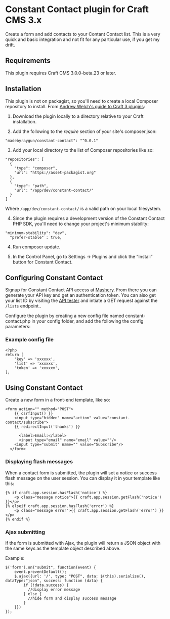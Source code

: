 # Constant Contact plugin for Craft CMS 3.x

Create a form and add contacts to your Contant Contact list. This is a very quick and basic integration and not fit for any particular use, if you get my drift.


## Requirements

This plugin requires Craft CMS 3.0.0-beta.23 or later.

## Installation

This plugin is not on packagist, so you'll need to create a local Composer repository to install. From [Andrew Welch's guide to Craft 3 plugins](https://nystudio107.com/blog/so-you-wanna-make-a-craft-3-plugin):

1. Download the plugin locally to a directory relative to your Craft installation. 

2. Add the following to the *require* section of your site's composer.json:

`"madebyraygun/constant-contact": "^0.0.1"`

3. Add your local directory to the list of Composer repositories like so:

```
"repositories": [
  {
    "type": "composer",
    "url": "https://asset-packagist.org"
  },
  {
    "type": "path",
    "url": "/app/dev/constant-contact/"
  }
]
```

Where `/app/dev/constant-contact/` is a valid path on your local filesystem.

4. Since the plugin requires a development version of the Constant Contact PHP SDK, you'll need to change your project's minimum stability:

```
"minimum-stability": "dev",
  "prefer-stable" : true,
```

4. Run composer update.

5. In the Control Panel, go to Settings → Plugins and click the “Install” button for Constant Contact.

## Configuring Constant Contact

Signup for Constant Contact API access at [Mashery](https://constantcontact.mashery.com/). From there you can generate your API key and get an authentication token. You can also get your list ID by visiting the [API tester](https://constantcontact.mashery.com/io-docs) and intiate a GET request against the `/lists` endpoint..

Configure the plugin by creating a new config file named constant-contact.php in your config folder, and add the following the config parameters:

### Example config file

```
<?php
return [
    'key' => 'xxxxxx',
    'list' => 'xxxxxx',
    'token' => 'xxxxxx',
];
```

## Using Constant Contact

Create a new form in a front-end template, like so:

```
<form action="" method="POST">
    {{ csrfInput() }}
    <input type="hidden" name="action" value="constant-contact/subscribe">
    {{ redirectInput('thanks') }}

      <label>Email:</label>
      <input type="email" name="email" value=""/>   
    <input type="submit" name="" value="Subscribe"/>
  </form>
 ```

### Displaying flash messages

When a contact form is submitted, the plugin will set a notice or success flash message on the user session. You can display it in your template like this:

```
{% if craft.app.session.hasFlash('notice') %}
    <p class="message notice">{{ craft.app.session.getFlash('notice') }}</p>
{% elseif craft.app.session.hasFlash('error') %}
    <p class="message error">{{ craft.app.session.getFlash('error') }}</p>
{% endif %}
```

### Ajax submitting

If the form is submitted with Ajax, the plugin will return a JSON object with the same keys as the template object described above.

Example:

```
$('form').on("submit", function(event) {
    event.preventDefault();
    $.ajax({url: '/', type: "POST", data: $(this).serialize(), dataType:"json", success: function (data) {
        if (!data.success) {
          //display error message
        } else {
          //hide form and display success message
        }
    }})
});
```
